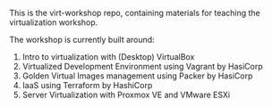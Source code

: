 This is the virt-workshop repo, containing materials for teaching the virtualization workshop.

The workshop is currently built around:

1. Intro to virtualization with (Desktop) VirtualBox
2. Virtualized Development Environment using Vagrant by HasiCorp
3. Golden Virtual Images management using Packer by HasiCorp
4. IaaS using Terraform by HashiCorp
5. Server Virtualization with Proxmox VE and VMware ESXi
